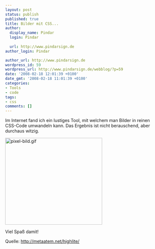 ```yaml
---
layout: post
status: publish
published: true
title: Bilder mit CSS...
author:
  display_name: Pindar
  login: Pindar
  
  url: http://www.pindarsign.de
author_login: Pindar

author_url: http://www.pindarsign.de
wordpress_id: 59
wordpress_url: http://www.pindarsign.de/webblog/?p=59
date: '2008-02-18 12:01:39 +0100'
date_gmt: '2008-02-18 11:01:39 +0100'
categories:
- Tools
- code
tags:
- css
comments: []
---
```

<p>Im Internet fand ich ein lustiges Tool, mit welchem man Bilder in reinen CSS-Code umwandeln kann. Das Ergebnis ist nicht berauschend, aber durchaus witzig.</p>
<p><img src="http://www.pindarsign.de/webblog/wp-content/uploads/2008/02/pixel-bild.gif" alt="pixel-bild.gif" width="312" height="280" /></p>
<p>Viel Spaß damit!</p>
<p>Quelle: <a href="http://metaatem.net/highlite/ ">http://metaatem.net/highlite/ </a></p>
